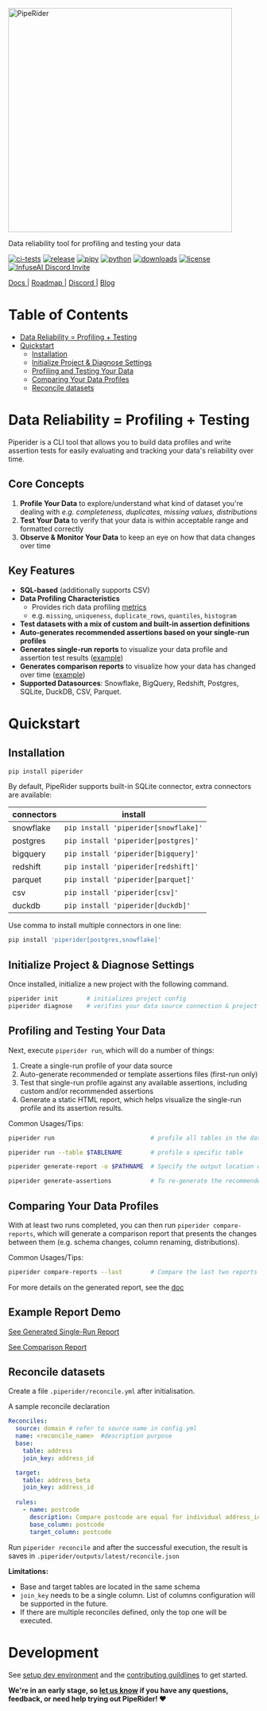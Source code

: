 <p>
  <a href="https://piperider.io" alt="piperider logo" title="Piperider Home">
    <img width="450px" src=".github/images/logo.svg" border="0" alt="PipeRider">
  </a>
</p>
<p>
  Data reliability tool for profiling and testing your data
</p>

[![ci-tests](https://github.com/infuseai/piperider-cli/actions/workflows/tests.yaml/badge.svg)](https://github.com/infuseai/piperider-cli/actions/workflows/tests.yaml/badge.svg)
[![release](https://img.shields.io/github/release/infuseAI/piperider-cli/all.svg?style=flat-square)](https://github.com/infuseAI/piperider-cli/releases)
[![pipy](https://img.shields.io/pypi/v/piperider?style=flat-square)](https://pypi.org/project/piperider/)
[![python](https://img.shields.io/pypi/pyversions/piperider?style=flat-square)](https://pypi.org/project/piperider/)
[![downloads](https://img.shields.io/pypi/dw/piperider?style=flat-square)](https://pypi.org/project/piperider/#files)
[![license](https://img.shields.io/github/license/infuseai/piperider?style=flat-square)](https://github.com/InfuseAI/piperider/blob/main/LICENSE)
[![InfuseAI Discord Invite](https://img.shields.io/discord/664381609771925514?color=%237289DA&label=chat&logo=discord&logoColor=white&style=flat-square)](https://discord.com/invite/5zb2aK9KBV)

<p align="left">
  <a href="https://docs.piperider.io/" alt="documentation site" title="Piperider Documentation"> Docs </a> |
  <a href="https://github.com/orgs/InfuseAI/projects/1/views/1" alt="product roadmap" title="Planned Features/Changes"> Roadmap </a> |
  <a href="https://discord.com/invite/5zb2aK9KBV"> Discord </a> |
  <a href="https://blog.infuseai.io/data-reliability-automated-with-piperider-7a823521ef11"> Blog </a> 
</p>

# Table of Contents

- [Data Reliability = Profiling + Testing](#data-reliability--profiling--testing)
- [Quickstart](#quickstart)
  - [Installation](#installation)
  - [Initialize Project & Diagnose Settings](#initialize-project--diagnose-settings)
  - [Profiling and Testing Your Data](#profiling-and-testing-your-data)
  - [Comparing Your Data Profiles](#comparing-your-data-profiles)
  - [Reconcile datasets](#reconcile-datasets)

# Data Reliability = Profiling + Testing

Piperider is a CLI tool that allows you to build data profiles and write assertion tests for easily evaluating and tracking your data's reliability over time.

## Core Concepts

1. **Profile Your Data** to explore/understand what kind of dataset you're dealing with
   _e.g. completeness, duplicates, missing values, distributions_
2. **Test Your Data** to verify that your data is within acceptable range and formatted correctly
3. **Observe & Monitor Your Data** to keep an eye on how that data changes over time

## Key Features

- **SQL-based** (additionally supports CSV)
- **Data Profiling Characteristics**
  - Provides rich data profiling [metrics](https://github.com/InfuseAI/piperider/blob/main/docs/metrics.md)
  - e.g. `missing`, `uniqueness`, `duplicate_rows`, `quantiles`, `histogram`
- **Test datasets with a mix of custom and built-in assertion definitions**
- **Auto-generates recommended assertions based on your single-run profiles**
- **Generates single-run reports** to visualize your data profile and assertion test results ([example](https://piperider-github-readme.s3.ap-northeast-1.amazonaws.com/run-0.16.0/index.html))
- **Generates comparison reports** to visualize how your data has changed over time ([example](https://piperider-github-readme.s3.ap-northeast-1.amazonaws.com/comparison-0.16.0/index.html))
- **Supported Datasources**: Snowflake, BigQuery, Redshift, Postgres, SQLite, DuckDB, CSV, Parquet.

# Quickstart

## Installation

```bash
pip install piperider
```

By default, PipeRider supports built-in SQLite connector, extra connectors are available:

| connectors | install                              |
| ---------- | ------------------------------------ |
| snowflake  | `pip install 'piperider[snowflake]'` |
| postgres   | `pip install 'piperider[postgres]'`  |
| bigquery   | `pip install 'piperider[bigquery]'`  |
| redshift   | `pip install 'piperider[redshift]'`  |
| parquet    | `pip install 'piperider[parquet]'`   |
| csv        | `pip install 'piperider[csv]'`       |
| duckdb     | `pip install 'piperider[duckdb]'`    |

Use comma to install multiple connectors in one line:

```bash
pip install 'piperider[postgres,snowflake]'
```

## Initialize Project & Diagnose Settings

Once installed, initialize a new project with the following command.

```bash
piperider init        # initializes project config
piperider diagnose    # verifies your data source connection & project config
```

## Profiling and Testing Your Data

Next, execute `piperider run`, which will do a number of things:

1. Create a single-run profile of your data source
1. Auto-generate recommended or template assertions files (first-run only)
1. Test that single-run profile against any available assertions, including custom and/or recommended assertions
1. Generate a static HTML report, which helps visualize the single-run profile and its assertion results.

Common Usages/Tips:

```bash
piperider run                           # profile all tables in the data source.

piperider run --table $TABLENAME        # profile a specific table

piperider generate-report -o $PATHNAME  # Specify the output location of the generated report

piperider generate-assertions           # To re-generate the recommended assertions after the first-run
```

## Comparing Your Data Profiles

With at least two runs completed, you can then run `piperider compare-reports`, which will generate a comparison report that presents the changes between them (e.g. schema changes, column renaming, distributions).

Common Usages/Tips:

```bash
piperider compare-reports --last        # Compare the last two reports automatically using
```

For more details on the generated report, see the [doc](https://docs.piperider.io/how-to-guides/generate-report)

## Example Report Demo

[See Generated Single-Run Report](https://piperider-github-readme.s3.ap-northeast-1.amazonaws.com/run-0.16.0/index.html)

[See Comparison Report](https://piperider-github-readme.s3.ap-northeast-1.amazonaws.com/comparison-0.16.0/index.html)


## Reconcile datasets

Create a file `.piperider/reconcile.yml` after initialisation.

A sample reconcile declaration 

```yaml
Reconciles:
  source: domain # refer to source name in config.yml
  name: <reconcile_name>  #description purpose
  base:
    table: address
    join_key: address_id 

  target:
    table: address_beta
    join_key: address_id
  
  rules:
    - name: postcode
      description: Compare postcode are equal for individual address_id
      base_column: postcode
      target_column: postcode
```

Run `piperider reconcile` and after the successful execution, the result is saves in `.piperider/outputs/latest/reconcile.json`




**Limitations:**
- Base and target tables are located in the same schema
- `join_key` needs to be a single column. List of columns configuration will be supported in the future.
- If there are multiple reconciles defined, only the top one will be executed.



# Development

See [setup dev environment](DEVELOP.md) and the [contributing guildlines](CONTRIBUTING.md) to get started.

**We're in an early stage, so [let us know](mailto:product@infuseai.io) if you have any questions, feedback, or need help trying out PipeRider! :heart:**
